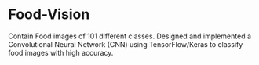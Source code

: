 # Food-Vision
Contain Food images of 101 different classes.
Designed and implemented a Convolutional Neural Network (CNN) using TensorFlow/Keras to classify food images with high accuracy.

